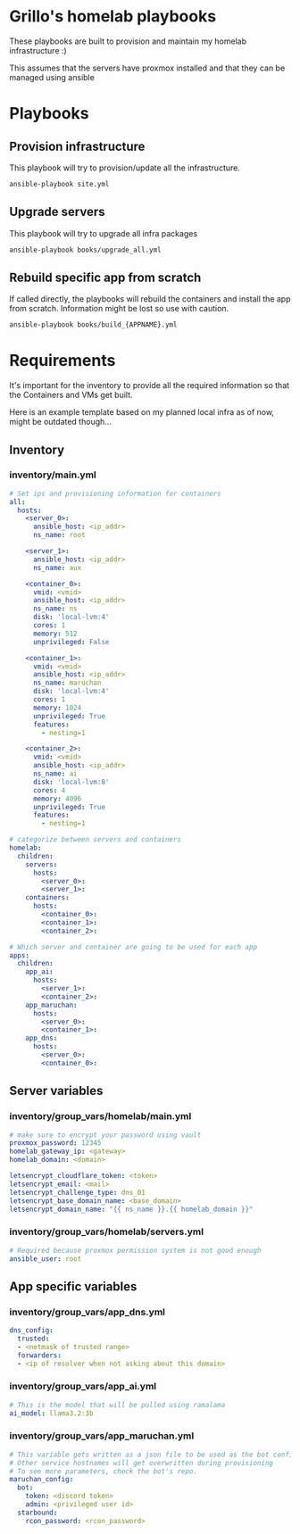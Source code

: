 # Grillo's homelab playbooks

These playbooks are built to provision and maintain my homelab infrastructure :)

This assumes that the servers have proxmox installed and that they can be managed using ansible

# Playbooks

## Provision infrastructure

This playbook will try to provision/update all the infrastructure.

```sh
ansible-playbook site.yml
```

## Upgrade servers

This playbook will try to upgrade all infra packages 

```sh
ansible-playbook books/upgrade_all.yml
```

## Rebuild specific app from scratch

If called directly, the playbooks will rebuild the containers and install the app from scratch. Information might be lost so use with caution.

```sh
ansible-playbook books/build_{APPNAME}.yml
```

# Requirements

It's important for the inventory to provide all the required information so that the Containers and VMs get built.

Here is an example template based on my planned local infra as of now, might be outdated though...

## Inventory

### inventory/main.yml
```yml
# Set ips and provisioning information for containers
all:
  hosts:
    <server_0>:
      ansible_host: <ip_addr>
      ns_name: root

    <server_1>:
      ansible_host: <ip_addr>
      ns_name: aux

    <container_0>:
      vmid: <vmid>
      ansible_host: <ip_addr>
      ns_name: ns
      disk: 'local-lvm:4'
      cores: 1
      memory: 512
      unprivileged: False

    <container_1>:
      vmid: <vmid>
      ansible_host: <ip_addr>
      ns_name: maruchan
      disk: 'local-lvm:4'
      cores: 1
      memory: 1024
      unprivileged: True
      features:
        - nesting=1

    <container_2>:
      vmid: <vmid>
      ansible_host: <ip_addr>
      ns_name: ai
      disk: 'local-lvm:8'
      cores: 4
      memory: 4096
      unprivileged: True
      features:
        - nesting=1

# categorize between servers and containers
homelab:
  children:
    servers:
      hosts:
        <server_0>:
        <server_1>:
    containers:
      hosts:
        <container_0>:
        <container_1>:
        <container_2>:

# Which server and container are going to be used for each app
apps:
  children:
    app_ai:
      hosts:
        <server_1>:
        <container_2>:
    app_maruchan:
      hosts:
        <server_0>:
        <container_1>:
    app_dns:
      hosts:
        <server_0>:
        <container_0>:
```

## Server variables

### inventory/group_vars/homelab/main.yml
```yml
# make sure to encrypt your password using vault
proxmox_password: 12345
homelab_gateway_ip: <gateway>
homelab_domain: <domain>

letsencrypt_cloudflare_token: <token>
letsencrypt_email: <mail>
letsencrypt_challenge_type: dns_01
letsencrypt_base_domain_name: <base_domain>
letsencrypt_domain_name: "{{ ns_name }}.{{ homelab_domain }}"
```

### inventory/group_vars/homelab/servers.yml
```yml
# Required because proxmox permission system is not good enough
ansible_user: root
```

## App specific variables

### inventory/group_vars/app_dns.yml
```yml
dns_config:
  trusted:
  - <netmask of trusted range>
  forwarders:
  - <ip of resolver when not asking about this domain>
```


### inventory/group_vars/app_ai.yml
```yml
# This is the model that will be pulled using ramalama
ai_model: llama3.2:3b
```

### inventory/group_vars/app_maruchan.yml
```yml
# This variable gets written as a json file to be used as the bot config
# Other service hostnames will get overwritten during provisioning
# To see more parameters, check the bot's repo.
maruchan_config:
  bot: 
    token: <discord token>
    admin: <privileged user id>
  starbound:
    rcon_password: <rcon_password>
```


